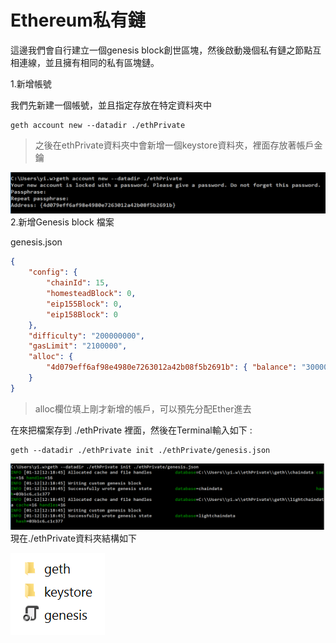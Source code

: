 # Ethereum私有鏈

這邊我們會自行建立一個genesis block創世區塊，然後啟動幾個私有鏈之節點互相連線，並且擁有相同的私有區塊鏈。

1.新增帳號

我們先新建一個帳號，並且指定存放在特定資料夾中

```
geth account new --datadir ./ethPrivate
```

> 之後在ethPrivate資料夾中會新增一個keystore資料夾，裡面存放著帳戶金鑰

![](/assets/321.png)2.新增Genesis block 檔案

genesis.json

```json
{
    "config": {
        "chainId": 15,
        "homesteadBlock": 0,
        "eip155Block": 0,
        "eip158Block": 0
    },
    "difficulty": "200000000",
    "gasLimit": "2100000",
    "alloc": {
        "4d079eff6af98e4980e7263012a42b08f5b2691b": { "balance": "300000" }
    }
}
```

> alloc欄位填上剛才新增的帳戶，可以預先分配Ether進去

在來把檔案存到 ./ethPrivate 裡面，然後在Terminal輸入如下 :

```
geth --datadir ./ethPrivate init ./ethPrivate/genesis.json
```

![](/assets/9203.png)現在./ethPrivate資料夾結構如下

![](/assets/3453455.png)

